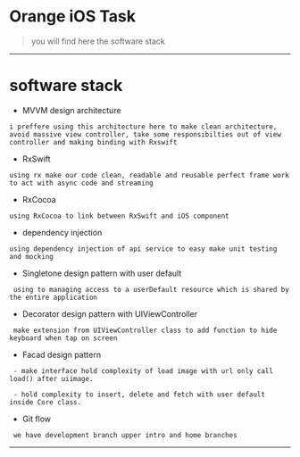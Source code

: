# Orange iOS Task
> you will find here the software stack
---------------------------------------

# software stack
*   MVVM design architecture
```
i preffere using this architecture here to make clean architecture, avoid massive view controller, take some responsibilties out of view controller and making binding with Rxswift 
```
*   RxSwift 
```
using rx make our code clean, readable and reusable perfect frame work to act with async code and streaming
```
*   RxCocoa 
```
using RxCocoa to link between RxSwift and iOS component
```

*   dependency injection
```
using dependency injection of api service to easy make unit testing and mocking
```

*   Singletone design pattern with user default
```
 using to managing access to a userDefault resource which is shared by the entire application

```

*   Decorator design pattern with UIViewController
```
 make extension from UIViewController class to add function to hide keyboard when tap on screen

```

*   Facad design pattern 
```
 - make interface hold complexity of load image with url only call load() after uiimage.
 
 - hold complexity to insert, delete and fetch with user default inside Core class.
```

*   Git flow
```
 we have development branch upper intro and home branches

```
---------------------------------------



